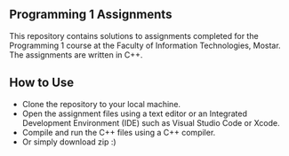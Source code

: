 ## Programming 1 Assignments
This repository contains solutions to assignments completed for the Programming 1 course at the Faculty of Information Technologies, Mostar. The assignments are written in C++.

## How to Use
- Clone the repository to your local machine.
- Open the assignment files using a text editor or an Integrated Development Environment (IDE) such as Visual Studio Code or Xcode.
- Compile and run the C++ files using a C++ compiler.
- Or simply download zip :)
